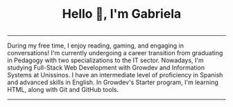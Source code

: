 
<!--h1 without bottom border-->
<div id="user-content-toc">
  <ul align="center">
    <summary><h1 style="display: inline-block">Hello 👋, I'm Gabriela</h1></summary>
  </ul>
</div>

<hr>
During my free time, I enjoy reading, gaming, and engaging in conversations! 
I'm currently undergoing a career transition from graduating in Pedagogy with two specializations to the IT sector. 
Nowadays, I'm studying Full-Stack Web Development with Growdev and Information Systems at Unissinos. 
I have an intermediate level of proficiency in Spanish and advanced skills in English. 
In Growdev's Starter program, I'm learning HTML, along with Git and GitHub tools.
<hr>

